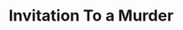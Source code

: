 ---
title: Invitation To a Murder
year: 1951
opening_date: 1951-03-02
closing_date: 1951-03-10
layout: productions
image:
image_caption:
image_credit:
playbill: 
category: 
details:
  Theatre: Theatre Jacksonville
  Venue: Little Theatre
cast:
  Detective Sergeant Selbridge: E.L. Patton, Jr.
  Doctor Linton: George Durney
  Estelle Channing: Yvonne Peairs
  Horatio Channing: Gene Sayre
  Jeanette Thorne: Midge Veal
  Lorinda Channing: Louise Howarth
  Martin: Elmo Lehman
  Mr. Dickson: Larry Zell
  Pedro: Gene Patton
  Peter Thorne: David Mozo
  Walter Channing: Walter D. Smith
crew:
  Art Work: Elva Stein
  Assistant Director: Edna Spindel
  Assistant Electrician: Su Hawkins
  Curtain: L.J. Gift
  Director: Paul E. Geisenhof
  Electrician:
    - Ozzie De Armona
    - Walter Quattlebaum
  Make-up Assistant:
    - Jane Porter
    - Roy Meischner
    - Norma Barri
    - Jack Vaughn
    - Ernestine Taylor
    - Bill Gibbs
    - Ruth Hamilton
    - Larry Zell
    - Doris Hobgood
  Make-up Chairman: Richard Kaszner
  Properties Assistant:
    - Evelyn Moccia
    - Mrs. L.L. Parks
    - Dr. Harry A. Nevel
  Properties Chairman: Margaret Lafferty
  Set and Technical Direction: Pete House
  Set Construction and Painting:
    - Larry Zell
    - Carl Hagen
    - Walter Quattlebaum
    - Laurel Barton
    - Gloria Meekins
    - Frankie Goldberg
    - Bill Gibbs
    - Peggy Gift
    - L.J. Gift
    - Budd Porter
    - Richard Kaszner
    - James Beach
    - Elmo Lehman
  Sound and Music: Peggy Gift
  Stage Manager: Sue Miller
  Wardrobe Assistant:
    - Ann Love
    - Janet Sucow
    - Edithe Price
    - Laurel Barton
    - Karen O'Shaughnessy
    - Polly Clendenning
    - Grace Ogden
    - Mary Sober
  Wardrobe Chairman: Margaret Fairweather
orchestra:
external_links:
---